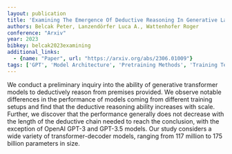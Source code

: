 ```yaml
---
layout: publication
title: 'Examining The Emergence Of Deductive Reasoning In Generative Language Models'
authors: Belcak Peter, Lanzendörfer Luca A., Wattenhofer Roger
conference: "Arxiv"
year: 2023
bibkey: belcak2023examining
additional_links:
  - {name: "Paper", url: "https://arxiv.org/abs/2306.01009"}
tags: ['GPT', 'Model Architecture', 'Pretraining Methods', 'Training Techniques', 'Transformer']
---
```

We conduct a preliminary inquiry into the ability of generative transformer models to deductively reason from premises provided. We observe notable differences in the performance of models coming from different training setups and find that the deductive reasoning ability increases with scale. Further, we discover that the performance generally does not decrease with the length of the deductive chain needed to reach the conclusion, with the exception of OpenAI GPT-3 and GPT-3.5 models. Our study considers a wide variety of transformer-decoder models, ranging from 117 million to 175 billion parameters in size.
